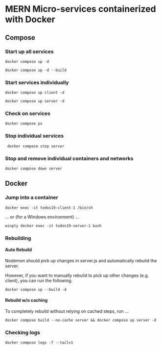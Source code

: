 # MERN Micro-services containerized with Docker

## Compose

### Start up all services

`docker compose up -d`

`docker compose up -d --build`

### Start services individually

`docker compose up client -d`

`docker compose up server -d`

### Check on services

`docker compose ps`

### Stop individual services

` docker compose stop server`

### Stop and remove individual containers and networks

`docker compose down server`

## Docker

### Jump into a container

`docker exec -it todos19-client-1 /bin/sh`

... or (for a Windows environment) ...

`winpty docker exec -it todos19-server-1 bash`

### Rebuilding

#### Auto Rebuild

Nodemon should pick up changes in server.js and automatically rebuild the server.

However, if you want to manually rebuild to pick up other changes (e.g. client), you can run the following.

`docker compose up --build -d`

#### Rebuild w/o caching

To completely rebuild without relying on cached steps, run ...

`docker compose build --no-cache server && docker compose up server -d`

### Checking logs

`docker compose logs -f --tail=1`
